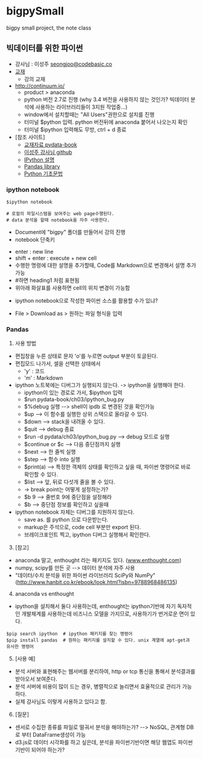 # bigpySmall
bigpy small project, the note class

## 빅데이터를 위한 파이썬
- 강사님 : 이성주 seongjoo@codebasic.co
- [교재](http://it-ebooks.info/book/1041/)
  * 강의 교재
- http://continuum.io/ 
  * product > anaconda
  * python 버전 2.7로 진행
   (why 3.4 버전을 사용하지 않는 것인가? 빅데이터 분석에 사용하는 라이브러리들이 3지원 작업중...)
  * window에서 설치할때는 "All Users"권한으로 설치를 진행
  * 터미널 $python 입력. python 버전뒤에 anaconda 붙어서 나오는지 확인
  * 터미널 $ipython 입력해도 무방, ctrl + d 종료	
- [참조 사이트]
  * [교재자료 pydata-book](https://github.com/pydata/pydata-book)
  * [이성주 강사님 github](https://github.com/lseongjoo/bigpy)
  * [IPython 설명](http://ipython.org/)
  * [Pandas library](http://pandas.pydata.org/)
  * [Python 기초문법](https://github.com/lseongjoo/learn-python)
 
### ipython notebook
```
$ipython notebook

# 로컬의 파일시스템을 보여주는 web page수행된다.
# data 분석을 할때 notebook을 자주 사용한다.
```
- Document에  "bigpy" 폴더를 만들어서 강의 진행
- notebook 단축키 
 * enter : new line
 * shift + enter : execute + new cell
 * 수행한 명령에 대한 설명을 추가할때, Code를 Markdown으로 변경해서 설명 추가 가능
 * #하면 heading1 처럼 표현됨
 * 위아래 화살표를 사용하면 cell의 위치 변경이 가능함
- ipython notebook으로 작성한 파이썬 소스를 활용할 수가 있냐?
 * File > Download as > 원하는 파일 형식을 입력

### Pandas
1. 사용 방법
 - 편집창을 누른 상태로 문자 'o'를 누르면  output 부분이 토글된다.
 - 편집모드 나가서, 셀을 선택한 상태에서
   * 'y' : 코드
   * 'm' : Markdown
 - ipython 노트북에는 디버그가 실행되지 않는다. -> ipython을 실행해야 한다.
   * ipython이 있는 경로로 가서, $ipython 입력
   * $run pydata-book/ch03/ipython_bug.py
   * $%debug 실행  --> shell이  ipdb 로 변경된 것을 확인가능
   * $up --> 이 함수를 실행한 상위 스택으로 올라갈 수 있다.
   * $down --> stack을 내려올 수 있다.
   * $quit --> debug 종료
   * $run -d pydata/ch03/ipython_bug.py --> debug 모드로 실행
   * $continue or $c -->  다음 중단점까지 실행
   * $next --> 한 줄씩 실행
   * $step --> 함수 into 실행
   * $print(a)  -->  특정한 객체의 상태를 확인하고 싶을 때, 파이썬 명령어로 바로 확인할 수 있다.
   * $list --> 앞, 뒤로 다섯개 줄을 볼 수 있다.
   * -> break point는 어떻게 설정하는가?
   * $b 9 --> 줄번호 9에 중단점을 설정해라
   * $b --> 중단점 정보를 확인하고 싶을때
 - ipython notebook 자체는 디버그를 지원하지 않는다.
   * save as. 를 python 으로 다운받는다.
   * markup은 주석으로, code cell 부분만 export 된다.
   * 브레이크포인트 찍고, ipython 디버그 실행해서 확인한다.

3. [참고]
  - anaconda 말고, enthought 라는 패키지도 있다. (www.enthought.com)
  - numpy, scipy를 만든 곳 --> 데이터 분석에 자주 사용
  - "데이터/수치 분석을 위한 파이썬 라이브러리 SciPy와 NumPy" (http://www.hanbit.co.kr/ebook/look.html?isbn=9788968486135)

4. anaconda vs enthought
  - ipython을 설치해서 둘다 사용하는데, enthought는 ipython기반에 자기 독자적인 개발체계를 사용하는데 비즈니스 모델을 가지므로, 사용하기가 번거로운 면이 있다.
 
 ```
 $pip search ipython  # ipython 패키지를 찾는 명령어
 $pip install pandas  # 원하는 패키지를 설치할 수 있다. unix 계열에 apt-get과 유사한 명령어	
 ```

5. [사용 예]
  - 분석 서버와 표현해주는 웹서버를 분리하여, http or tcp 통신을 통해서 분석결과를 받아오서 보여준다.
  - 분석 서버에 비용이 많이 드는 경우, 병렬적으로 늘리면서 효율적으로 관리가 가능하다.
  - 실제 강사님도 이렇게 사용하고 있다고 함.

6. [질문]
  - 센서로 수집한 종류를 파일로 떨궈서 분석을 해야하는가? --> NoSQL, 관계형 DB로 부터 DataFrame생성이 가능
  - d3.js로 데이터 시각화를 하고 싶은데, 분석을 파이썬기반이면 해당 웹앱도 파이썬 기반이 되어야 하는가?
